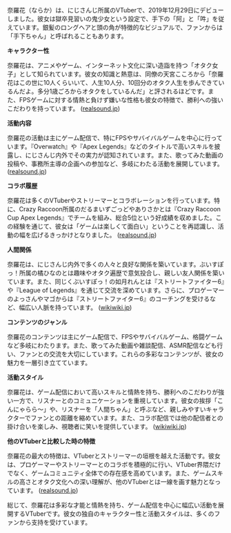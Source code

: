 奈羅花（ならか）は、にじさんじ所属のVTuberで、2019年12月29日にデビューしました。彼女は獄卒見習いの鬼少女という設定で、手下の「阿」と「吽」を従えています。銀髪のロングヘアと頭の角が特徴的なビジュアルで、ファンからは「手下ちゃん」と呼ばれることもあります。

**キャラクター性**

奈羅花は、アニメやゲーム、インターネット文化に深い造詣を持つ「オタク女子」として知られています。彼女の知識と熱意は、同僚の天宮こころから「奈羅花はこの世に10人くらいいて、人生10人分、10回分のオタク人生を歩んできているんだよ。多分1歳ごろからオタクをしているんだ」と評されるほどです。また、FPSゲームに対する情熱と負けず嫌いな性格も彼女の特徴で、勝利への強いこだわりを持っています。 ([realsound.jp](https://realsound.jp/tech/2022/03/post-990850.html?utm_source=openai))

**活動内容**

奈羅花の活動は主にゲーム配信で、特にFPSやサバイバルゲームを中心に行っています。『Overwatch』や『Apex Legends』などのタイトルで高いスキルを披露し、にじさんじ内外でその実力が認知されています。また、歌ってみた動画の投稿や、事務所主導の企画への参加など、多岐にわたる活動を展開しています。 ([realsound.jp](https://realsound.jp/tech/2022/03/post-990850.html?utm_source=openai))

**コラボ履歴**

奈羅花は多くのVTuberやストリーマーとコラボレーションを行っています。特に、Crazy Raccoon所属のだるまいずごっどやありさかとは『Crazy Raccoon Cup Apex Legends』でチームを組み、総合5位という好成績を収めました。この経験を通じて、彼女は「ゲームは楽しくて面白い」ということを再認識し、活動の幅を広げるきっかけとなりました。 ([realsound.jp](https://realsound.jp/tech/2022/03/post-990850.html?utm_source=openai))

**人間関係**

奈羅花は、にじさんじ内外で多くの人々と良好な関係を築いています。ぶいすぽっ！所属の橘ひなのとは趣味やオタク遍歴で意気投合し、親しい友人関係を築いています。また、同じくぶいすぽっ！の如月れんとは『ストリートファイター6』や『League of Legends』を通じて交流を深めています。さらに、プロゲーマーのよっさんやマゴからは『ストリートファイター6』のコーチングを受けるなど、幅広い人脈を持っています。 ([wikiwiki.jp](https://wikiwiki.jp/nijisanji/%E5%A5%88%E7%BE%85%E8%8A%B1/%E8%A9%B3%E3%81%97%E3%81%8F%E7%9F%A5%E3%82%8A%E3%81%9F%E3%81%84?utm_source=openai))

**コンテンツのジャンル**

奈羅花のコンテンツは主にゲーム配信で、FPSやサバイバルゲーム、格闘ゲームなど多岐にわたります。また、歌ってみた動画や雑談配信、ASMR配信なども行い、ファンとの交流を大切にしています。これらの多彩なコンテンツが、彼女の魅力を一層引き立てています。

**活動スタイル**

奈羅花は、ゲーム配信において高いスキルと情熱を持ち、勝利へのこだわりが強い一方で、リスナーとのコミュニケーションを重視しています。彼女の挨拶「こんにゃらら～」や、リスナーを「人間ちゃん」と呼ぶなど、親しみやすいキャラクターでファンとの距離を縮めています。また、コラボ配信では他の配信者との掛け合いを楽しみ、視聴者に笑いを提供しています。 ([wikiwiki.jp](https://wikiwiki.jp/nijisanji/%E5%A5%88%E7%BE%85%E8%8A%B1/%E8%A9%B3%E3%81%97%E3%81%8F%E7%9F%A5%E3%82%8A%E3%81%9F%E3%81%84?utm_source=openai))

**他のVTuberと比較した時の特徴**

奈羅花の最大の特徴は、VTuberとストリーマーの垣根を越えた活動です。彼女は、プロゲーマーやストリーマーとのコラボを積極的に行い、VTuber界隈だけでなく、ゲームコミュニティ全体での存在感を高めています。また、ゲームスキルの高さとオタク文化への深い理解が、他のVTuberとは一線を画す魅力となっています。 ([realsound.jp](https://realsound.jp/tech/2022/03/post-990850.html?utm_source=openai))

総じて、奈羅花は多彩な才能と情熱を持ち、ゲーム配信を中心に幅広い活動を展開するVTuberです。彼女の独自のキャラクター性と活動スタイルは、多くのファンから支持を受けています。 